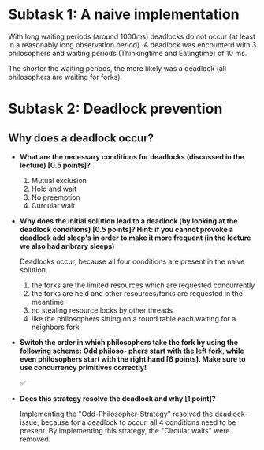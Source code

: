 ﻿# Subtask 1: A naive implementation
With long waiting periods (around 1000ms) deadlocks do not occur (at least in a reasonably long observation period).
A deadlock was encounterd with 3 philosophers and waiting periods (Thinkingtime and Eatingtime) of 10 ms.

The shorter the waiting periods, the more likely was a deadlock (all philosophers are waiting for forks).

# Subtask 2: Deadlock prevention
## Why does a deadlock occur?
- **What are the necessary conditions for deadlocks (discussed in the lecture) [0.5 points]?**

    1. Mutual exclusion
    2. Hold and wait
    3. No preemption
    4. Curcular wait

- **Why does the initial solution lead to a deadlock (by looking at the deadlock conditions) [0.5 points]?
Hint: if you cannot provoke a deadlock add sleep's in order to make it more frequent (in the lecture
we also had aribrary sleeps)**

    Deadlocks occur, because all four conditions are present in the naive solution.
    1. the forks are the limited resources which are requested concurrently
    2. the forks are held and other resources/forks are requested in the meantime
    3. no stealing resource locks by other threads
    4. like the philosophers sitting on a round table each waiting for a neighbors fork

- **Switch the order in which philosophers take the fork by using the following scheme: Odd philoso-
phers start with the left fork, while even philosophers start with the right hand [6 points]. Make
sure to use concurrency primitives correctly!**

    ✅

- **Does this strategy resolve the deadlock and why [1 point]?**
    
    Implementing the "Odd-Philosopher-Strategy" resolved the deadlock-issue, because for a deadlock to occur, all 4 conditions need to be present.
    By implementing this strategy, the "Circular waits" were removed. 


    



